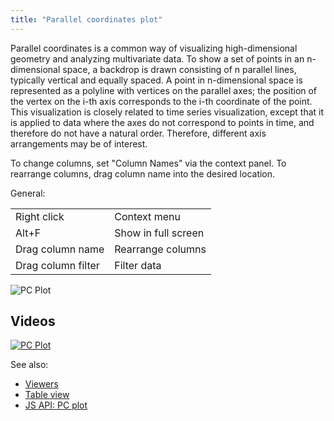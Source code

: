 ```yaml
---
title: "Parallel coordinates plot"
---
```


Parallel coordinates is a common way of visualizing high-dimensional geometry and analyzing multivariate data. To show a
set of points in an n-dimensional space, a backdrop is drawn consisting of n parallel lines, typically vertical and
equally spaced. A point in n-dimensional space is represented as a polyline with vertices on the parallel axes; the
position of the vertex on the i-th axis corresponds to the i-th coordinate of the point. This visualization is closely
related to time series visualization, except that it is applied to data where the axes do not correspond to points in
time, and therefore do not have a natural order. Therefore, different axis arrangements may be of interest.

To change columns, set "Column Names" via the context panel. To rearrange columns, drag column name into the desired
location.

General:

|                    |                     |
|--------------------|---------------------|
| Right click        | Context menu        |
| Alt+F              | Show in full screen |
| Drag column name   | Rearrange columns   |
| Drag column filter | Filter data         |

![PC Plot](../../uploads/gifs/pc-plot.gif "PC Plot")

## Videos

[![PC Plot](../../uploads/youtube/visualizations2.png "Open on Youtube")](https://www.youtube.com/watch?v=7MBXWzdC0-I&t=1798s)

See also:

* [Viewers](../viewers/viewers.md)
* [Table view](../../datagrok/table-view.md)
* [JS API: PC plot](https://public.datagrok.ai/js/samples/ui/viewers/types/pc-plot)
